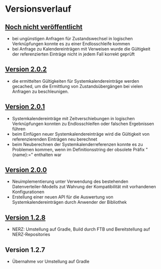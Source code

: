 Versionsverlauf
===============

## [Noch nicht veröffentlicht]

- bei ungünstigen Anfragen für Zustandswechsel in logischen Verknüpfungen
  konnte es zu einer Endlosschleife kommen
- bei Anfrage zu Kalendereinträgen mit Verweisen wurde die Gültigkeit der referenzierten
  Einträge nicht in jedem Fall korrekt geprüft

## [Version 2.0.2]

- die ermittelten Gültigkeiten für Systemkalendereinträge werden gecached, um die
  Ermittlung von Zustandsübergängen bei vielen Anfragen zu beschleunigen.

## [Version 2.0.1]

- Systemkalendereinträge mit Zeitverschiebungen in logischen Verknüpfungen
  konnten zu Endlosschleifen oder falschen Ergebnissen führen
- beim Einfügen neuer Systemkalendereinträge wird die Gültigkeit von 
  referenzierenden Einträgen neu berechnet
- beim Neuberechnen der Systemkalenderreferenzen konnte es zu Problemen kommen, 
  wenn im Definitionsstring der obsolete Präfix "{name}:=" enthalten war

## [Version 2.0.0]

- Neuimplementierung unter Verwendung des bestehenden Datenverteiler-Modells zut Wahrung der Kompatibilität 
  mit vorhandenen Konfigurationen
- Erstellung einer neuen API für die Auswertung von Systemkalendereinträgen durch Anwender der Bibliothek

## [Version 1.2.8]

- NERZ: Umstellung auf Gradle, Build durch FTB und Bereitstellung auf NERZ-Repositories

## Version 1.2.7

- Übernahme vor Umstellung auf Gradle


[Noch nicht veröffentlicht]: https://gitlab.nerz-ev.de/ERZ/SWE_de.bsvrz.vew.syskal/compare/v2.0.2...HEAD
[Version 2.0.2]: https://gitlab.nerz-ev.de/ERZ/SWE_de.bsvrz.vew.syskal/compare/v2.0.1...v2.0.2
[Version 2.0.1]: https://gitlab.nerz-ev.de/ERZ/SWE_de.bsvrz.vew.syskal/compare/v2.0.0...v2.0.1
[Version 2.0.0]: https://gitlab.nerz-ev.de/ERZ/SWE_de.bsvrz.vew.syskal/compare/v1.2.8...v2.0.0
[Version 1.2.8]: https://gitlab.nerz-ev.de/ERZ/SWE_de.bsvrz.vew.syskal/compare/v1.2.7...v1.2.8
